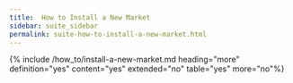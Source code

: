 ```yaml
---
title:  How to Install a New Market
sidebar: suite_sidebar
permalink: suite-how-to-install-a-new-market.html
---
```


{% include /how_to/install-a-new-market.md heading="more" definition="yes" content="yes" extended="no" table="yes" more="no"%}